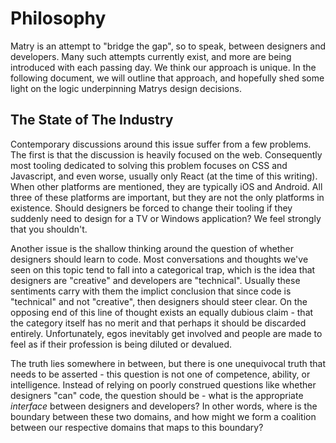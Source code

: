 
# Philosophy

Matry is an attempt to "bridge the gap", so to speak, between designers and developers. Many such attempts currently exist, and more are being introduced with each passing day. We think our approach is unique. In the following document, we will outline that approach, and hopefully shed some light on the logic underpinning Matrys design decisions.

## The State of The Industry

Contemporary discussions around this issue suffer from a few problems. The first is that the discussion is heavily focused on the web. Consequently most tooling dedicated to solving this problem focuses on CSS and Javascript, and even worse, usually only React (at the time of this writing). When other platforms are mentioned, they are typically iOS and Android. All three of these platforms are important, but they are not the only platforms in existence. Should designers be forced to change their tooling if they suddenly need to design for a TV or Windows application? We feel strongly that you shouldn't.

Another issue is the shallow thinking around the question of whether designers should learn to code. Most conversations and thoughts we've seen on this topic tend to fall into a categorical trap, which is the idea that designers are "creative" and developers are "technical". Usually these sentiments carry with them the implict conclusion that since code is "technical" and not "creative", then designers should steer clear. On the opposing end of this line of thought exists an equally dubious claim - that the category itself has no merit and that perhaps it should be discarded entirely. Unfortunately, egos inevitably get involved and people are made to feel as if their profession is being diluted or devalued.

The truth lies somewhere in between, but there is one unequivocal truth that needs to be asserted - this question is not one of competence, ability, or intelligence. Instead of relying on poorly construed questions like whether designers "can" code, the question should be - what is the appropriate *interface* between designers and developers? In other words, where is the boundary between these two domains, and how might we form a coalition between our respective domains that maps to this boundary?
